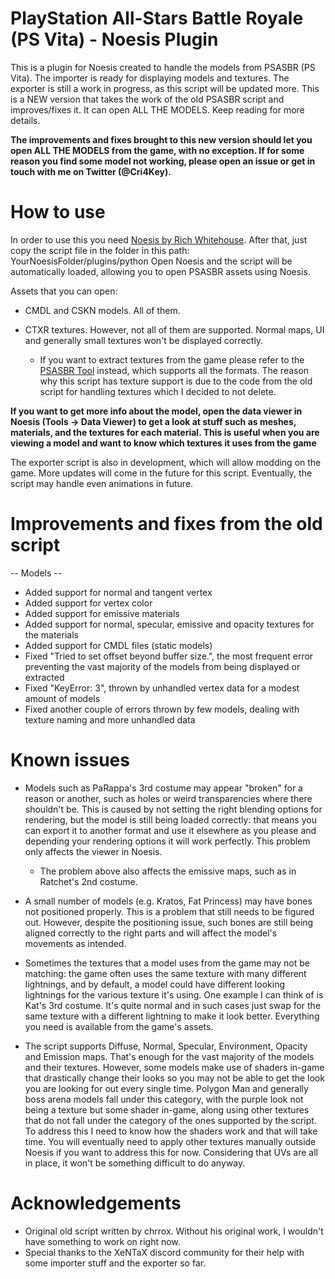 PlayStation All-Stars Battle Royale (PS Vita) - Noesis Plugin
=======
This is a plugin for Noesis created to handle the models from PSASBR (PS Vita). The importer is ready for displaying models and textures. The exporter is still a work in progress, as this script will be updated more.
This is a NEW version that takes the work of the old PSASBR script and improves/fixes it. It can open ALL THE MODELS. Keep reading for more details.

__The improvements and fixes brought to this new version should let you open ALL THE MODELS from the game, with no exception. If for some reason you find some model not working, please open an issue or get in touch with me on Twitter (@Cri4Key).__

How to use
============
In order to use this you need [Noesis by Rich Whitehouse](https://richwhitehouse.com/index.php?content=inc_projects.php&showproject=91). After that, just copy the script file in the folder in this path: YourNoesisFolder/plugins/python
Open Noesis and the script will be automatically loaded, allowing you to open PSASBR assets using Noesis.

Assets that you can open:

* CMDL and CSKN models. All of them.

* CTXR textures. However, not all of them are supported. Normal maps, UI and generally small textures won't be displayed correctly.
	* If you want to extract textures from the game please refer to the [PSASBR Tool](https://github.com/Cri4Key/PSASBR-Tool/releases/latest) instead, which supports all the formats. The reason why this script has texture support is due to the code from the old script for handling textures which I decided to not delete.

__If you want to get more info about the model, open the data viewer in Noesis (Tools -> Data Viewer) to get a look at stuff such as meshes, materials, and the textures for each material. This is useful when you are viewing a model and want to know which textures it uses from the game__

The exporter script is also in development, which will allow modding on the game. More updates will come in the future for this script. Eventually, the script may handle even animations in future.

Improvements and fixes from the old script
=====
-- Models --

* Added support for normal and tangent vertex
* Added support for vertex color
* Added support for emissive materials
* Added support for normal, specular, emissive and opacity textures for the materials
* Added support for CMDL files (static models)
* Fixed "Tried to set offset beyond buffer size.", the most frequent error preventing the vast majority of the models from being displayed or extracted
* Fixed "KeyError: 3", thrown by unhandled vertex data for a modest amount of models
* Fixed another couple of errors thrown by few models, dealing with texture naming and more unhandled data

Known issues
================
* Models such as PaRappa's 3rd costume may appear "broken" for a reason or another, such as holes or weird transparencies where there shouldn't be. This is caused by not setting the right blending options for rendering, but the model is still being loaded correctly: that means you can export it to another format and use it elsewhere as you please and depending your rendering options it will work perfectly. This problem only affects the viewer in Noesis.
	* The problem above also affects the emissive maps, such as in Ratchet's 2nd costume.

* A small number of models (e.g. Kratos, Fat Princess) may have bones not positioned properly. This is a problem that still needs to be figured out. However, despite the positioning issue, such bones are still being aligned correctly to the right parts and will affect the model's movements as intended.

* Sometimes the textures that a model uses from the game may not be matching: the game often uses the same texture with many different lightnings, and by default, a model could have different looking lightnings for the various texture it's using. One example I can think of is Kat's 3rd costume. It's quite normal and in such cases just swap for the same texture with a different lightning to make it look better. Everything you need is available from the game's assets.

* The script supports Diffuse, Normal, Specular, Environment, Opacity and Emission maps. That's enough for the vast majority of the models and their textures. However, some models make use of shaders in-game that drastically change their looks so you may not be able to get the look you are looking for out every single time. Polygon Man and generally boss arena models fall under this category, with the purple look not being a texture but some shader in-game, along using other textures that do not fall under the category of the ones supported by the script. To address this I need to know how the shaders work and that will take time. You will eventually need to apply other textures manually outside Noesis if you want to address this for now. Considering that UVs are all in place, it won't be something difficult to do anyway.

Acknowledgements
================
* Original old script written by chrrox. Without his original work, I wouldn't have something to work on right now.
* Special thanks to the XeNTaX discord community for their help with some importer stuff and the exporter so far.

